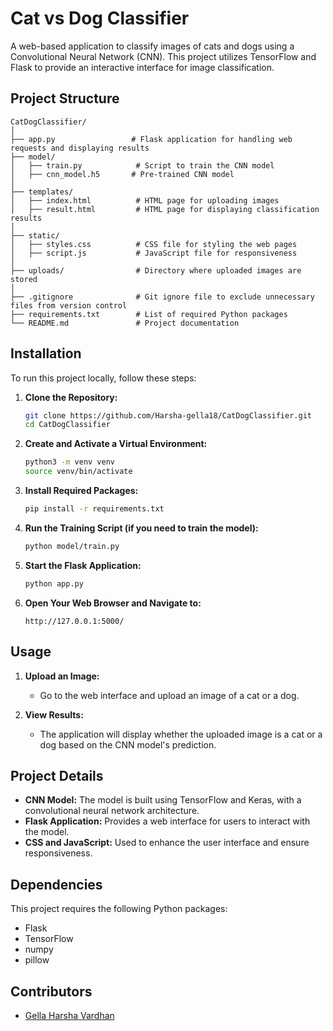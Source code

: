 

# Cat vs Dog Classifier

A web-based application to classify images of cats and dogs using a Convolutional Neural Network (CNN). This project utilizes TensorFlow and Flask to provide an interactive interface for image classification.

## Project Structure

```
CatDogClassifier/
│
├── app.py                 # Flask application for handling web requests and displaying results
├── model/
│   ├── train.py            # Script to train the CNN model
│   ├── cnn_model.h5       # Pre-trained CNN model
│
├── templates/
│   ├── index.html          # HTML page for uploading images
│   ├── result.html         # HTML page for displaying classification results
│
├── static/
│   ├── styles.css          # CSS file for styling the web pages
│   ├── script.js           # JavaScript file for responsiveness
│
├── uploads/                # Directory where uploaded images are stored
│
├── .gitignore              # Git ignore file to exclude unnecessary files from version control
├── requirements.txt        # List of required Python packages
└── README.md               # Project documentation
```

## Installation

To run this project locally, follow these steps:

1. **Clone the Repository:**
   ```bash
   git clone https://github.com/Harsha-gella18/CatDogClassifier.git
   cd CatDogClassifier
   ```

2. **Create and Activate a Virtual Environment:**
   ```bash
   python3 -m venv venv
   source venv/bin/activate
   ```

3. **Install Required Packages:**
   ```bash
   pip install -r requirements.txt
   ```

4. **Run the Training Script (if you need to train the model):**
   ```bash
   python model/train.py
   ```

5. **Start the Flask Application:**
   ```bash
   python app.py
   ```

6. **Open Your Web Browser and Navigate to:**
   ```
   http://127.0.0.1:5000/
   ```

## Usage

1. **Upload an Image:**
   - Go to the web interface and upload an image of a cat or a dog.

2. **View Results:**
   - The application will display whether the uploaded image is a cat or a dog based on the CNN model's prediction.

## Project Details

- **CNN Model:** The model is built using TensorFlow and Keras, with a convolutional neural network architecture.
- **Flask Application:** Provides a web interface for users to interact with the model.
- **CSS and JavaScript:** Used to enhance the user interface and ensure responsiveness.

## Dependencies

This project requires the following Python packages:

- Flask
- TensorFlow
- numpy
- pillow


## Contributors
- [Gella Harsha Vardhan](https://github.com/Harsha-gella18)
```
